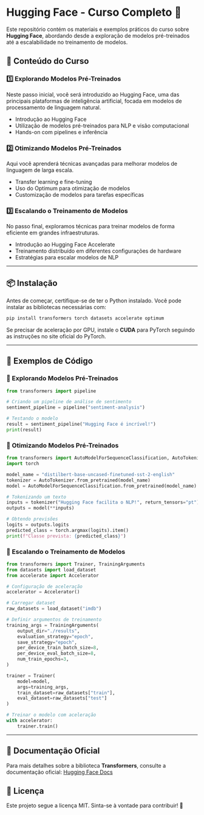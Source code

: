 # Hugging Face - Curso Completo 🚀

Este repositório contém os materiais e exemplos práticos do curso sobre **Hugging Face**, abordando desde a exploração de modelos pré-treinados até a escalabilidade no treinamento de modelos.

## 📌 Conteúdo do Curso

### 1️⃣ Explorando Modelos Pré-Treinados
Neste passo inicial, você será introduzido ao Hugging Face, uma das principais plataformas de inteligência artificial, focada em modelos de processamento de linguagem natural. 

- Introdução ao Hugging Face
- Utilização de modelos pré-treinados para NLP e visão computacional
- Hands-on com pipelines e inferência

### 2️⃣ Otimizando Modelos Pré-Treinados
Aqui você aprenderá técnicas avançadas para melhorar modelos de linguagem de larga escala.

- Transfer learning e fine-tuning
- Uso do Optimum para otimização de modelos
- Customização de modelos para tarefas específicas

### 3️⃣ Escalando o Treinamento de Modelos
No passo final, exploramos técnicas para treinar modelos de forma eficiente em grandes infraestruturas.

- Introdução ao Hugging Face Accelerate
- Treinamento distribuído em diferentes configurações de hardware
- Estratégias para escalar modelos de NLP

---

## 📦 Instalação

Antes de começar, certifique-se de ter o Python instalado. Você pode instalar as bibliotecas necessárias com:

```bash
pip install transformers torch datasets accelerate optimum
```

Se precisar de aceleração por GPU, instale o **CUDA** para PyTorch seguindo as instruções no site oficial do PyTorch.

---

## 🚀 Exemplos de Código

### 🔹 Explorando Modelos Pré-Treinados

```python
from transformers import pipeline

# Criando um pipeline de análise de sentimento
sentiment_pipeline = pipeline("sentiment-analysis")

# Testando o modelo
result = sentiment_pipeline("Hugging Face é incrível!")
print(result)
```

### 🔹 Otimizando Modelos Pré-Treinados

```python
from transformers import AutoModelForSequenceClassification, AutoTokenizer
import torch

model_name = "distilbert-base-uncased-finetuned-sst-2-english"
tokenizer = AutoTokenizer.from_pretrained(model_name)
model = AutoModelForSequenceClassification.from_pretrained(model_name)

# Tokenizando um texto
inputs = tokenizer("Hugging Face facilita o NLP!", return_tensors="pt")
outputs = model(**inputs)

# Obtendo previsões
logits = outputs.logits
predicted_class = torch.argmax(logits).item()
print(f"Classe prevista: {predicted_class}")
```

### 🔹 Escalando o Treinamento de Modelos

```python
from transformers import Trainer, TrainingArguments
from datasets import load_dataset
from accelerate import Accelerator

# Configuração de aceleração
accelerator = Accelerator()

# Carregar dataset
raw_datasets = load_dataset("imdb")

# Definir argumentos de treinamento
training_args = TrainingArguments(
    output_dir="./results",
    evaluation_strategy="epoch",
    save_strategy="epoch",
    per_device_train_batch_size=8,
    per_device_eval_batch_size=8,
    num_train_epochs=3,
)

trainer = Trainer(
    model=model,
    args=training_args,
    train_dataset=raw_datasets["train"],
    eval_dataset=raw_datasets["test"]
)

# Treinar o modelo com aceleração
with accelerator:
    trainer.train()
```

---

## 📖 Documentação Oficial

Para mais detalhes sobre a biblioteca **Transformers**, consulte a documentação oficial: [Hugging Face Docs](https://huggingface.co/docs/transformers/index)

## 📜 Licença

Este projeto segue a licença MIT. Sinta-se à vontade para contribuir! 🚀
